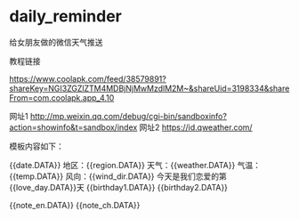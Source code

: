 # daily_reminder
给女朋友做的微信天气推送

教程链接

https://www.coolapk.com/feed/38579891?shareKey=NGI3ZGZlZTM4MDBjNjMwMzdlM2M~&shareUid=3198334&shareFrom=com.coolapk.app_4.10




网址1   http://mp.weixin.qq.com/debug/cgi-bin/sandboxinfo?action=showinfo&t=sandbox/index
网址2   https://id.qweather.com/


模板内容如下：

{{date.DATA}} 
地区：{{region.DATA}} 
天气：{{weather.DATA}} 
气温：{{temp.DATA}} 
风向：{{wind_dir.DATA}} 
今天是我们恋爱的第{{love_day.DATA}}天 
{{birthday1.DATA}} 
{{birthday2.DATA}}


{{note_en.DATA}} 
{{note_ch.DATA}}

